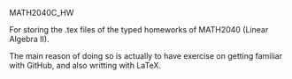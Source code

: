 MATH2040C_HW

For storing the .tex files of the typed homeworks of MATH2040 (Linear Algebra II). 

The main reason of doing so is actually to have exercise on getting familiar with GitHub, and also writting with LaTeX.
